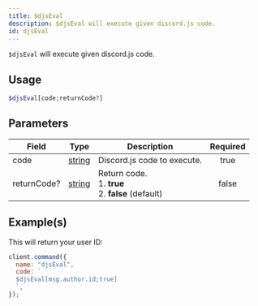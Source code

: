 ```yaml
---
title: $djsEval
description: $djsEval will execute given discord.js code.
id: djsEval
---
```


`$djsEval` will execute given discord.js code.

## Usage

```php
$djsEval[code;returnCode?]
```

## Parameters

| Field       | Type                                                                                              | Description                                                   | Required |
| ----------- | ------------------------------------------------------------------------------------------------- | ------------------------------------------------------------- | :------: |
| code        | [string](https://developer.mozilla.org/en-US/docs/Web/JavaScript/Reference/Global_Objects/String) | Discord.js code to execute.                                   |   true   |
| returnCode? | [string](https://developer.mozilla.org/en-US/docs/Web/JavaScript/Reference/Global_Objects/String) | Return code. <br /> 1. **true** <br /> 2. **false** (default) |  false   |

## Example(s)

This will return your user ID:

```javascript
client.command({
  name: "djsEval",
  code: `
  $djsEval[msg.author.id;true]
  `,
});
```
